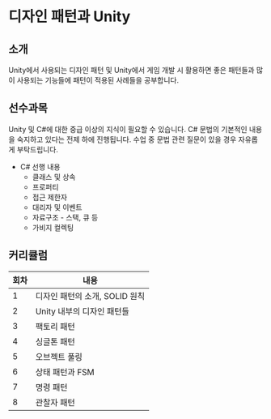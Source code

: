 # 디자인 패턴과 Unity

## 소개

Unity에서 사용되는 디자인 패턴 및 Unity에서 게임 개발 시 활용하면 좋은 패턴들과 많이 사용되는 기능들에 패턴이 적용된 사례들을 공부합니다.

## 선수과목

Unity 및 C#에 대한 중급 이상의 지식이 필요할 수 있습니다.
C# 문법의 기본적인 내용을 숙지하고 있다는 전제 하에 진행됩니다.
수업 중 문법 관련 질문이 있을 경우 자유롭게 부탁드립니다.

- C# 선행 내용
    - 클래스 및 상속
    - 프로퍼티
    - 접근 제한자
    - 대리자 및 이벤트
    - 자료구조 - 스택, 큐 등
    - 가비지 컬렉팅

## 커리큘럼

| 회차 | 내용 |
| --- | --- |
| 1 | 디자인 패턴의 소개, SOLID 원칙 |
| 2 | Unity 내부의 디자인 패턴들 |
| 3 | 팩토리 패턴 |
| 4 | 싱글톤 패턴 |
| 5 | 오브젝트 풀링 |
| 6 | 상태 패턴과 FSM |
| 7 | 명령 패턴 |
| 8 | 관찰자 패턴 |
